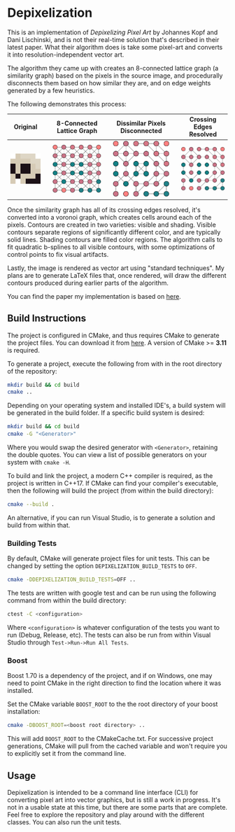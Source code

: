 # Depixelization

This is an implementation of *Depixelizing Pixel Art* by Johannes Kopf and Dani Lischinski, and is not their real-time solution that's described in their latest paper. What their algorithm does is take some pixel-art and converts it into resolution-independent vector art.

The algorithm they came up with creates an 8-connected lattice graph (a similarity graph) based on the pixels in the source image, and procedurally disconnects them based on how similar they are, and on edge weights generated by a few heuristics.

The following demonstrates this process:

|Original||8-Connected Lattice Graph||Dissimilar Pixels Disconnected||Crossing Edges Resolved|
|:-:|-|:-:|-|:-:|-|:-:|
|![Original](images/docs/dissimilar_src.png)||![Unresolved](images/docs/dissimilar_n.svg)||![Resolved](images/docs/dissimilar_d.svg)||![Fully Resolved](images/docs/dissimilar_f.svg)|

Once the similarity graph has all of its crossing edges resolved, it's converted into a voronoi graph, which creates cells around each of the pixels. Contours are created in two varieties: visible and shading. Visible contours separate regions of significantly different color, and are typically solid lines. Shading contours are filled color regions. The algorithm calls to fit quadratic b-splines to all visible contours, with some optimizations of control points to fix visual artifacts.

Lastly, the image is rendered as vector art using "standard techniques". My plans are to generate LaTeX files that, once rendered, will draw the different contours produced during earlier parts of the algorithm.

You can find the paper my implementation is based on [here](https://johanneskopf.de/publications/pixelart/).

## Build Instructions

The project is configured in CMake, and thus requires CMake to generate the project files. You can download it from [here](https://cmake.org/download/). A version of CMake >= **3.11** is required.

To generate a project, execute the following from with in the root directory of the repository:

```bash
mkdir build && cd build
cmake ..
```

Depending on your operating system and installed IDE's, a build system will be generated in the build folder. If a specific build system is desired:

```bash
mkdir build && cd build
cmake -G "<Generator>"
```

Where you would swap the desired generator with `<Generator>`, retaining the double quotes. You can view a list of possible generators on your system with `cmake -H`.

To build and link the project, a modern C++ compiler is required, as the project is written in C++17. If CMake can find your compiler's executable, then the following will build the project (from within the build directory):

```bash
cmake --build .
```

An alternative, if you can run Visual Studio, is to generate a solution and build from within that.

### Building Tests

By default, CMake will generate project files for unit tests. This can be changed by setting the option `DEPIXELIZATION_BUILD_TESTS` to `OFF`.

```bash
cmake -DDEPIXELIZATION_BUILD_TESTS=OFF ..
```

The tests are written with google test and can be run using the following command from within the build directory:

```bash
ctest -C <configuration>
```

Where `<configuration>` is whatever configuration of the tests you want to run (Debug, Release, etc). The tests can also be run from within Visual Studio through `Test->Run->Run All Tests`.

### Boost

Boost 1.70 is a dependency of the project, and if on Windows, one may need to point CMake in the right direction to find the location where it was installed.

Set the CMake variable `BOOST_ROOT` to the the root directory of your boost installation:

```bash
cmake -DBOOST_ROOT=<boost root directory> ..
```

This will add `BOOST_ROOT` to the CMakeCache.txt. For successive project generations, CMake will pull from the cached variable and won't require you to explicitly set it from the command line.

## Usage

Depixelization is intended to be a command line interface (CLI) for converting pixel art into vector graphics, but is still a work in progress. It's not in a usable state at this time, but there are some parts that are complete. Feel free to explore the repository and play around with the different classes. You can also run the unit tests.
